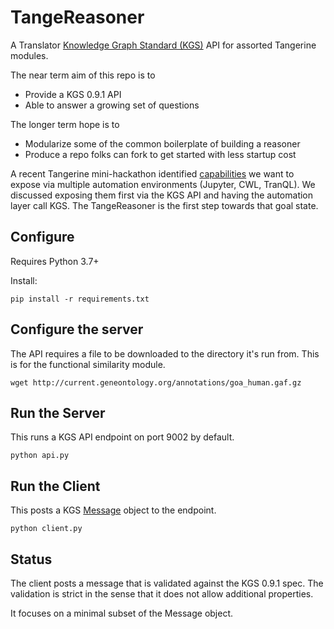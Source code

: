# TangeReasoner

A Translator [Knowledge Graph Standard (KGS)](https://github.com/NCATS-Tangerine/NCATS-ReasonerStdAPI) API for assorted Tangerine modules.

The near term aim of this repo is to 
* Provide a KGS 0.9.1 API
* Able to answer a growing set of questions

The longer term hope is to
* Modularize some of the common boilerplate of building a reasoner
* Produce a repo folks can fork to get started with less startup cost

A recent Tangerine mini-hackathon identified [capabilities](https://github.com/ncats/translator-workflows/tree/296d7e412cf7fb3875ffc3bc30b02bb0761f56cb/Workflow2/Modules) we want to expose via multiple automation environments (Jupyter, CWL, TranQL). We discussed exposing them first via the KGS API and having the automation layer call KGS. The TangeReasoner is the first step towards that goal state.

## Configure
Requires Python 3.7+

Install:
```
pip install -r requirements.txt
```

## Configure the server

The API requires a file to be downloaded to the directory it's run from. This is for the functional similarity module. 
```
wget http://current.geneontology.org/annotations/goa_human.gaf.gz
```

## Run the Server
This runs a KGS API endpoint on port 9002 by default.
```
python api.py
```

## Run the Client
This posts a KGS [Message](https://github.com/NCATS-Tangerine/NCATS-ReasonerStdAPI/blob/master/API/TranslatorReasonersAPI.yaml#L135) object to the endpoint.
```
python client.py
```

## Status
The client posts a message that is validated against the KGS 0.9.1 spec. The validation is strict in the sense that it does not allow additional properties.

It focuses on a minimal subset of the Message object.
 

